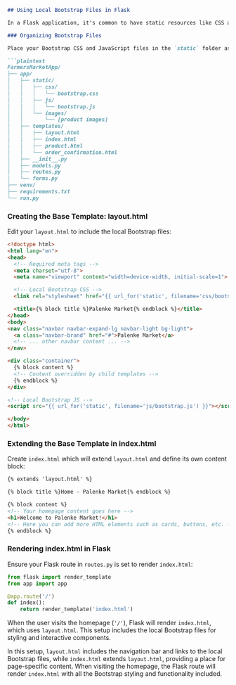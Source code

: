 ```markdown
## Using Local Bootstrap Files in Flask

In a Flask application, it's common to have static resources like CSS and JavaScript files stored in the `static` folder. If you have local copies of Bootstrap's files, you will reference them from this folder. Here's how you can set up your application to use a local Bootstrap installation.

### Organizing Bootstrap Files

Place your Bootstrap CSS and JavaScript files in the `static` folder as shown below:

```plaintext
FarmersMarketApp/
├── app/
│   ├── static/
│   │   ├── css/
│   │   │   └── bootstrap.css
│   │   ├── js/
│   │   │   └── bootstrap.js
│   │   └── images/
│   │       └── [product images]
│   ├── templates/
│   │   ├── layout.html
│   │   ├── index.html
│   │   ├── product.html
│   │   └── order_confirmation.html
│   ├── __init__.py
│   ├── models.py
│   ├── routes.py
│   └── forms.py
├── venv/
├── requirements.txt
└── run.py
```

### Creating the Base Template: layout.html

Edit your `layout.html` to include the local Bootstrap files:

```html
<!doctype html>
<html lang="en">
<head>
  <!-- Required meta tags -->
  <meta charset="utf-8">
  <meta name="viewport" content="width=device-width, initial-scale=1">

  <!-- Local Bootstrap CSS -->
  <link rel="stylesheet" href="{{ url_for('static', filename='css/bootstrap.css') }}">

  <title>{% block title %}Palenke Market{% endblock %}</title>
</head>
<body>
<nav class="navbar navbar-expand-lg navbar-light bg-light">
  <a class="navbar-brand" href="#">Palenke Market</a>
  <!-- ... other navbar content ... -->
</nav>

<div class="container">
  {% block content %}
  <!-- Content overridden by child templates -->
  {% endblock %}
</div>

<!-- Local Bootstrap JS -->
<script src="{{ url_for('static', filename='js/bootstrap.js') }}"></script>

</body>
</html>
```

### Extending the Base Template in index.html

Create `index.html` which will extend `layout.html` and define its own content block:

```html
{% extends 'layout.html' %}

{% block title %}Home - Palenke Market{% endblock %}

{% block content %}
<!-- Your homepage content goes here -->
<h1>Welcome to Palenke Market!</h1>
<!-- Here you can add more HTML elements such as cards, buttons, etc. -->
{% endblock %}
```

### Rendering index.html in Flask

Ensure your Flask route in `routes.py` is set to render `index.html`:

```python
from flask import render_template
from app import app

@app.route('/')
def index():
    return render_template('index.html')
```

When the user visits the homepage (`'/'`), Flask will render `index.html`, which uses `layout.html`. This setup includes the local Bootstrap files for styling and interactive components.

In this setup, `layout.html` includes the navigation bar and links to the local Bootstrap files, while `index.html` extends `layout.html`, providing a place for page-specific content. When visiting the homepage, the Flask route will render `index.html` with all the Bootstrap styling and functionality included.
